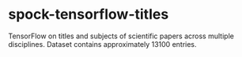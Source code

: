 # spock-tensorflow-titles

TensorFlow on titles and subjects of scientific papers across multiple disciplines. Dataset contains
approximately 13100 entries.


